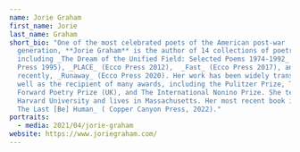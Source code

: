 ```yaml
---
name: Jorie Graham
first_name: Jorie
last_name: Graham
short_bio: "One of the most celebrated poets of the American post-war
  generation, **Jorie Graham** is the author of 14 collections of poetry,
  including _The Dream of the Unified Field: Selected Poems 1974-1992_ (Ecco
  Press 1995), _PLACE_ (Ecco Press 2012),  _Fast_ (Ecco Press 2017), and, most
  recently, _Runaway_ (Ecco Press 2020). Her work has been widely translated as
  well as the recipient of many awards, including the Pulitzer Prize, The
  Forward Poetry Prize (UK), and The International Nonino Prize. She teaches at
  Harvard University and lives in Massachusetts. Her most recent book is _[To]
  The Last [Be] Human_ ( Copper Canyon Press, 2022)."
portraits:
  - media: 2021/04/jorie-graham
website: https://www.joriegraham.com/
---
```

